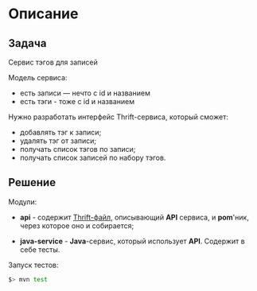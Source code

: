 # Описание

## Задача

Сервис тэгов для записей

Модель сервиса:
- есть записи — нечто с id и названием
- есть тэги - тоже с id и названием

Нужно разработать интерфейс Thrift-сервиса, который сможет:
- добавлять тэг к записи;
- удалять тэг от записи;
- получать список тэгов по записи;
- получать список записей по набору тэгов.

## Решение

Модули:

* **api** - содержит [Thrift-файл](https://github.com/xxlabaza/thrift-service-example/blob/master/api/src/main/thrift/api.thrift), описывающий **API** сервиса, и **pom**'ник, через которое оно и собирается;

* **java-service** - **Java**-сервис, который использует **API**. Содержит в себе тесты.

Запуск тестов:

```bash
$> mvn test
```
